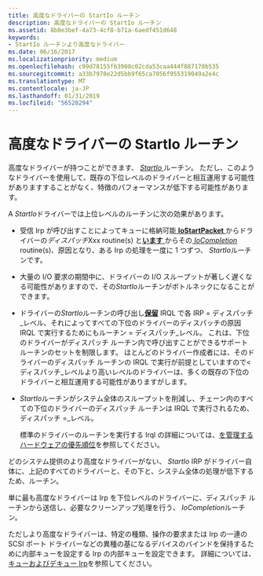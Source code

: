```yaml
---
title: 高度なドライバーの StartIo ルーチン
description: 高度なドライバーの StartIo ルーチン
ms.assetid: 8b0e3bef-4a73-4cf8-b71a-6aedf451d648
keywords:
- StartIo ルーチンより高度なドライバー
ms.date: 06/16/2017
ms.localizationpriority: medium
ms.openlocfilehash: c99d78155f63908c02cda53caa444f887170b535
ms.sourcegitcommit: a33b7978e22d5bb9f65ca7056f955319049a2e4c
ms.translationtype: MT
ms.contentlocale: ja-JP
ms.lasthandoff: 01/31/2019
ms.locfileid: "56528294"
---
```

# <a name="startio-routines-in-higher-level-drivers"></a>高度なドライバーの StartIo ルーチン





高度なドライバーが持つことができます、 [ *StartIo* ](https://msdn.microsoft.com/library/windows/hardware/ff563858)ルーチン。 ただし、このようなドライバーを使用して、既存の下位レベルのドライバーと相互運用する可能性がありますすることがなく、特徴のパフォーマンスが低下する可能性があります。

A *StartIo*ドライバーでは上位レベルのルーチンに次の効果があります。

-   受信 Irp が呼び出すことによってキューに格納可能[ **IoStartPacket** ](https://msdn.microsoft.com/library/windows/hardware/ff550370)からドライバーの*ディスパッチ*Xxx routine(s) と[**います** ](https://msdn.microsoft.com/library/windows/hardware/ff550358)からその[ *IoCompletion* ](https://msdn.microsoft.com/library/windows/hardware/ff548354) routine(s)、原因となり、ある Irp の処理を一度に 1 つずつ、 *StartIo*ルーチンです。

-   大量の I/O 要求の期間中に、ドライバーの I/O スループットが著しく遅くなる可能性がありますので、その*StartIo*ルーチンがボトルネックになることができます。

-   ドライバーの*StartIo*ルーチンの呼び出し[**保留**](https://msdn.microsoft.com/library/windows/hardware/ff548336) IRQL で各 IRP = ディスパッチ\_レベル、それによってすべての下位のドライバーのディスパッチの原因IRQL で実行するためにもルーチン = ディスパッチ\_レベル。 これは、下位のドライバーがディスパッチ ルーチン内で呼び出すことができるサポート ルーチンのセットを制限します。 ほとんどのドライバー作成者には、そのドライバーのディスパッチ ルーチンの IRQL で実行が前提としていますので&lt;ディスパッチ\_レベルより高いレベルのドライバーは、多くの既存の下位のドライバーと相互運用する可能性がありますがします。

-   *StartIo*ルーチンがシステム全体のスループットを削減し、チェーン内のすべての下位のドライバーのディスパッチ ルーチンは IRQL で実行されるため、ディスパッチ =\_レベル。

    標準のドライバーのルーチンを実行する Irql の詳細については、[を管理するハードウェアの優先順位](managing-hardware-priorities.md)を参照してください。

どのシステム提供のより高度なドライバーがない、 *StartIo* IRP がドライバー自体に、上記のすべてのドライバーと、その下と、システム全体の処理が低下するため、ルーチン。

単に最も高度なドライバーは Irp を下位レベルのドライバーに、ディスパッチ ルーチンから送信し、必要なクリーンアップ処理を行う、 *IoCompletion*ルーチン。

ただしより高度なドライバーは、特定の種類、操作の要求または Irp の一連の SCSI ポート ドライバーなどの異種の基になるデバイスのバインドを保持するために内部キューを設定する Irp の内部キューを設定できます。 詳細については、[キューおよびデキュー Irp](queuing-and-dequeuing-irps.md)を参照してください。

 

 




